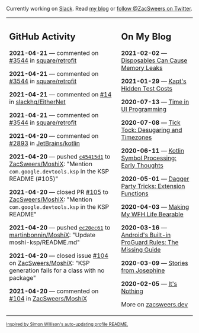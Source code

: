 Currently working on [Slack](https://slack.com/). Read [my blog](https://zacsweers.dev/) or [follow @ZacSweers on Twitter](https://twitter.com/ZacSweers).

<table><tr><td valign="top" width="60%">

## GitHub Activity
<!-- githubActivity starts -->
**2021-04-21** — commented on [#3544](https://github.com/square/retrofit/pull/3544#issuecomment-823814136) in [square/retrofit](https://api.github.com/repos/square/retrofit)

**2021-04-21** — commented on [#3544](https://github.com/square/retrofit/pull/3544#issuecomment-823811172) in [square/retrofit](https://api.github.com/repos/square/retrofit)

**2021-04-21** — commented on [#14](https://github.com/slackhq/EitherNet/issues/14#issuecomment-823808991) in [slackhq/EitherNet](https://api.github.com/repos/slackhq/EitherNet)

**2021-04-21** — commented on [#3544](https://github.com/square/retrofit/pull/3544#issuecomment-823808121) in [square/retrofit](https://api.github.com/repos/square/retrofit)

**2021-04-20** — commented on [#2893](https://github.com/JetBrains/kotlin/pull/2893#issuecomment-823575440) in [JetBrains/kotlin](https://api.github.com/repos/JetBrains/kotlin)

**2021-04-20** — pushed [`c45415d1`](https://github.com/ZacSweers/MoshiX/commit/c45415d184ecbbcf0ba1429d6494a2483100cd73) to [ZacSweers/MoshiX](https://api.github.com/repos/ZacSweers/MoshiX): "Mention `com.google.devtools.ksp` in the KSP README (#105)"

**2021-04-20** — closed PR [#105](https://api.github.com/repos/ZacSweers/MoshiX/pulls/105) to [ZacSweers/MoshiX](https://api.github.com/repos/ZacSweers/MoshiX): "Mention `com.google.devtools.ksp` in the KSP README"

**2021-04-20** — pushed [`ec20ec61`](https://github.com/martinbonnin/MoshiX/commit/ec20ec61e070e87b2af261d9fa0ddd97da5430bf) to [martinbonnin/MoshiX](https://api.github.com/repos/martinbonnin/MoshiX): "Update moshi-ksp/README.md"

**2021-04-20** — closed issue [#104](https://api.github.com/repos/ZacSweers/MoshiX/issues/104) on [ZacSweers/MoshiX](https://api.github.com/repos/ZacSweers/MoshiX): "KSP generation fails for a class with no package"

**2021-04-20** — commented on [#104](https://github.com/ZacSweers/MoshiX/issues/104#issuecomment-823296467) in [ZacSweers/MoshiX](https://api.github.com/repos/ZacSweers/MoshiX)
<!-- githubActivity ends -->
</td><td valign="top" width="40%">

## On My Blog
<!-- blog starts -->
**2021-02-02** — [Disposables Can Cause Memory Leaks](https://www.zacsweers.dev/disposables-can-cause-memory-leaks/)

**2021-01-29** — [Kapt's Hidden Test Costs](https://www.zacsweers.dev/kapts-hidden-test-costs/)

**2020-07-13** — [Time in UI Programming](https://www.zacsweers.dev/time-in-ui/)

**2020-07-08** — [Tick Tock: Desugaring and Timezones](https://www.zacsweers.dev/ticktock-desugaring-timezones/)

**2020-06-11** — [Kotlin Symbol Processing: Early Thoughts](https://www.zacsweers.dev/kotlin-symbol-processor-early-thoughts/)

**2020-05-01** — [Dagger Party Tricks: Extension Functions](https://www.zacsweers.dev/dagger-party-tricks-extension-functions/)

**2020-04-03** — [Making My WFH Life Bearable](https://www.zacsweers.dev/making-wfh-life-bearable/)

**2020-03-16** — [Android's Built-in ProGuard Rules: The Missing Guide](https://www.zacsweers.dev/android-proguard-rules/)

**2020-03-09** — [Stories from Josephine](https://www.zacsweers.dev/stories-from-josephine/)

**2020-02-05** — [It's Nothing](https://www.zacsweers.dev/its-nothing/)
<!-- blog ends -->
More on [zacsweers.dev](https://zacsweers.dev/)
</td></tr></table>

<sub><a href="https://simonwillison.net/2020/Jul/10/self-updating-profile-readme/">Inspired by Simon Willison's auto-updating profile README.</a></sub>